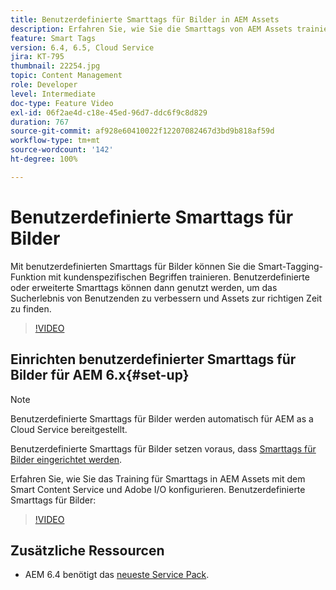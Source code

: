 ```yaml
---
title: Benutzerdefinierte Smarttags für Bilder in AEM Assets
description: Erfahren Sie, wie Sie die Smarttags von AEM Assets trainieren, um benutzerdefinierte Begriffe auf Assets anzuwenden.
feature: Smart Tags
version: 6.4, 6.5, Cloud Service
jira: KT-795
thumbnail: 22254.jpg
topic: Content Management
role: Developer
level: Intermediate
doc-type: Feature Video
exl-id: 06f2ae4d-c18e-45ed-96d7-ddc6f9c8d829
duration: 767
source-git-commit: af928e60410022f12207082467d3bd9b818af59d
workflow-type: tm+mt
source-wordcount: '142'
ht-degree: 100%

---
```


# Benutzerdefinierte Smarttags für Bilder

Mit benutzerdefinierten Smarttags für Bilder können Sie die Smart-Tagging-Funktion mit kundenspezifischen Begriffen trainieren.
Benutzerdefinierte oder erweiterte Smarttags können dann genutzt werden, um das Sucherlebnis von Benutzenden zu verbessern und Assets zur richtigen Zeit zu finden.

>[!VIDEO](https://video.tv.adobe.com/v/22254?quality=12&learn=on)

## Einrichten benutzerdefinierter Smarttags für Bilder für AEM 6.x{#set-up}

>[!NOTE]
> Benutzerdefinierte Smarttags für Bilder werden automatisch für AEM as a Cloud Service bereitgestellt.

Benutzerdefinierte Smarttags für Bilder setzen voraus, dass [Smarttags für Bilder eingerichtet werden](./image-smart-tags.md#set-up).

Erfahren Sie, wie Sie das Training für Smarttags in AEM Assets mit dem Smart Content Service und Adobe I/O konfigurieren. Benutzerdefinierte Smarttags für Bilder:

>[!VIDEO](https://video.tv.adobe.com/v/23405?quality=12&learn=on)

## Zusätzliche Ressourcen

* AEM 6.4 benötigt das [neueste Service Pack](https://experienceleague.adobe.com/docs/experience-manager-release-information/aem-release-updates/aem-releases-updates.html?lang=de#aem-64).
